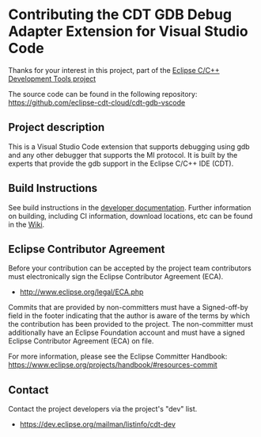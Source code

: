 # Contributing the CDT GDB Debug Adapter Extension for Visual Studio Code

Thanks for your interest in this project, part of the [Eclipse C/C++ Development Tools project](https://projects.eclipse.org/projects/tools.cdt)

The source code can be found in the following repository: https://github.com/eclipse-cdt-cloud/cdt-gdb-vscode

## Project description

This is a Visual Studio Code extension that supports
debugging using gdb and any other debugger that supports
the MI protocol. It is built by the experts that provide
the gdb support in the Eclipse C/C++ IDE (CDT).

## Build Instructions

See build instructions in the [developer documentation](./DEVELOPMENT.md). Further information on building, including CI information, download locations, etc can be found in the [Wiki](https://github.com/eclipse-cdt/cdt-infra/wiki).

## Eclipse Contributor Agreement

Before your contribution can be accepted by the project team contributors must
electronically sign the Eclipse Contributor Agreement (ECA).

-   http://www.eclipse.org/legal/ECA.php

Commits that are provided by non-committers must have a Signed-off-by field in
the footer indicating that the author is aware of the terms by which the
contribution has been provided to the project. The non-committer must
additionally have an Eclipse Foundation account and must have a signed Eclipse
Contributor Agreement (ECA) on file.

For more information, please see the Eclipse Committer Handbook:
https://www.eclipse.org/projects/handbook/#resources-commit

## Contact

Contact the project developers via the project's "dev" list.

-   https://dev.eclipse.org/mailman/listinfo/cdt-dev
